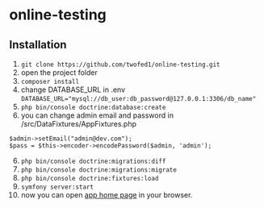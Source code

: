# online-testing

## Installation

1. ```git clone https://github.com/twofed1/online-testing.git```
2. open the project folder
3. ```composer install```
4. change DATABASE_URL in .env ```DATABASE_URL="mysql://db_user:db_password@127.0.0.1:3306/db_name"```
5. ```php bin/console doctrine:database:create```
6. you can change admin email and password in /src/DataFixtures/AppFixtures.php
```
$admin->setEmail("admin@dev.com");
$pass = $this->encoder->encodePassword($admin, 'admin');
```
6. ```php bin/console doctrine:migrations:diff```
7. ```php bin/console doctrine:migrations:migrate```
8. ```php bin/console doctrine:fixtures:load```
9. ```symfony server:start```
10. now you can open [app home page](http://localhost:8000/login) in your browser.
